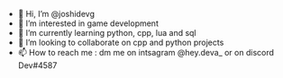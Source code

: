 - 👋 Hi, I’m @joshidevg
- 👀 I’m interested in game development
- 🌱 I’m currently learning python, cpp, lua and sql
- 💞️ I’m looking to collaborate on cpp and python projects
- 📫 How to reach me : dm me on intsagram @hey.deva_ or on discord Dev#4587

<!---
joshidevg/joshidevg is a ✨ special ✨ repository because its `README.md` (this file) appears on your GitHub profile.
You can click the Preview link to take a look at your changes.
--->
